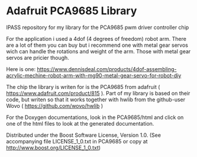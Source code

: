 # Adafruit PCA9685 Library
IPASS repository for my library for the PCA9685 pwm driver controller chip

For the application i used a 4dof (4 degrees of freedom) robot arm.
There are a lot of them you can buy but i recommend one with metal 
gear servos wich can handle the rotations and weight of the arm. 
Those with metal gear servos are pricier though.

Here is one: 
https://www.dennisdeal.com/products/4dof-assembling-acrylic-mechine-robot-arm-with-mg90-metal-gear-servo-for-robot-diy

The chip the library is writen for is the PCA9685 from adafruit ( https://www.adafruit.com/product/815 ). 
Part of my library is based on their code, but writen so that it works together with hwlib from the github-user Wovo 
( https://github.com/wovo/hwlib ) 

For the Doxygen documentations, look in the PCA9685/html and click on one of the html files to look at the generated documentation.


Distributed under the Boost Software License, Version 1.0. (See accompanying file LICENSE_1_0.txt in PCA9685 or copy at http://www.boost.org/LICENSE_1_0.txt)
